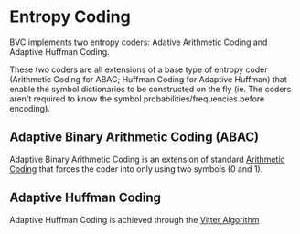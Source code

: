 # Entropy Coding
BVC implements two entropy coders: Adative Arithmetic Coding and Adaptive Huffman Coding. 

These two coders are all extensions of a base type of entropy coder (Arithmetic Coding for ABAC; Huffman Coding for Adaptive Huffman) that enable the symbol dictionaries to be constructed on the fly (ie. The coders aren't required to know the symbol probabilities/frequencies before encoding).

## Adaptive Binary Arithmetic Coding (ABAC)
Adaptive Binary Arithmetic Coding is an extension of standard [Arithmetic Coding](https://en.wikipedia.org/wiki/Arithmetic_coding) that forces the coder into only using two symbols (0 and 1).


## Adaptive Huffman Coding 
Adaptive Huffman Coding is achieved through the [Vitter Algorithm](https://en.wikipedia.org/wiki/Adaptive_Huffman_coding)